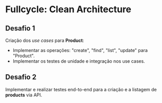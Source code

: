 # Fullcycle: Clean Architecture

## Desafio 1
Criação dos _use cases_ para **Product**:
* Implementar as operações: "create", "find", "list", "update" para "Product".
* Implementar os testes de unidade e integração nos use cases.

## Desafio 2
Implementar e realizar testes end-to-end para a criação e a listagem de **products** via API.

